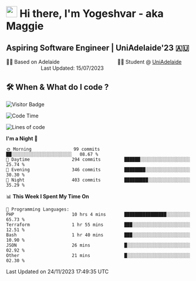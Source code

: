 <h1><img src="https://emojis.slackmojis.com/emojis/images/1531849430/4246/blob-sunglasses.gif?1531849430" width="30"/> Hi there, I'm Yogeshvar - aka Maggie</h1>

## Aspiring Software Engineer | UniAdelaide'23 🇦🇺  
🏂🏻  Based on Adelaide &nbsp;&nbsp;&nbsp;&nbsp;&nbsp;&nbsp;&nbsp;&nbsp;&nbsp;&nbsp;&nbsp;&nbsp;&nbsp;&nbsp;&nbsp;&nbsp;&nbsp;&nbsp;&nbsp;&nbsp;&nbsp;&nbsp;&nbsp;&nbsp;&nbsp;&nbsp;&nbsp;&nbsp;&nbsp;&nbsp;&nbsp;&nbsp;&nbsp;&nbsp;&nbsp;&nbsp;&nbsp;&nbsp;&nbsp;👨‍💻 Student @ [UniAdelaide](https://www.adelaide.edu.au)   &nbsp;&nbsp;&nbsp;&nbsp;&nbsp;&nbsp;&nbsp;&nbsp;&nbsp;&nbsp;&nbsp;&nbsp;&nbsp;&nbsp;&nbsp;&nbsp;&nbsp;&nbsp;&nbsp;&nbsp;&nbsp;&nbsp;&nbsp;&nbsp;Last Updated: 15/07/2023

## 🛠 When & What do I code ?  

![Visitor Badge](https://visitor-badge.feriirawann.repl.co?username=yogeshvar&repo=yogeshvar&label=Visitors&style=plastic&color=%23457BFF&contentType=svg)

<!--START_SECTION:waka-->
![Code Time](http://img.shields.io/badge/Code%20Time-2%2C386%20hrs%2042%20mins-blue)

![Lines of code](https://img.shields.io/badge/From%20Hello%20World%20I%27ve%20Written-4.0%20million%20lines%20of%20code-blue)

**I'm a Night 🦉** 

```text
🌞 Morning                99 commits          ██░░░░░░░░░░░░░░░░░░░░░░░   08.67 % 
🌆 Daytime                294 commits         ██████░░░░░░░░░░░░░░░░░░░   25.74 % 
🌃 Evening                346 commits         ████████░░░░░░░░░░░░░░░░░   30.30 % 
🌙 Night                  403 commits         █████████░░░░░░░░░░░░░░░░   35.29 % 
```


📊 **This Week I Spent My Time On** 

```text
💬 Programming Languages: 
PHP                      10 hrs 4 mins       ████████████████░░░░░░░░░   65.73 % 
Terraform                1 hr 55 mins        ███░░░░░░░░░░░░░░░░░░░░░░   12.51 % 
Bash                     1 hr 40 mins        ███░░░░░░░░░░░░░░░░░░░░░░   10.90 % 
JSON                     26 mins             █░░░░░░░░░░░░░░░░░░░░░░░░   02.92 % 
Other                    21 mins             █░░░░░░░░░░░░░░░░░░░░░░░░   02.30 % 
```


 Last Updated on 24/11/2023 17:49:35 UTC
<!--END_SECTION:waka-->
